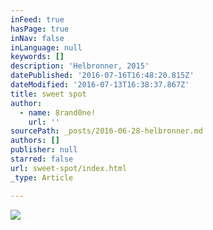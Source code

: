 ```yaml
---
inFeed: true
hasPage: true
inNav: false
inLanguage: null
keywords: []
description: 'Helbronner, 2015'
datePublished: '2016-07-16T16:48:20.815Z'
dateModified: '2016-07-13T16:38:37.867Z'
title: sweet spot
author:
  - name: 8rand0ne!
    url: ''
sourcePath: _posts/2016-06-28-helbronner.md
authors: []
publisher: null
starred: false
url: sweet-spot/index.html
_type: Article

---
```

![](https://imgflo.herokuapp.com/graph/vahj1ThiexotieMo/15b7c68d7af601bba84b5546f2847312/croprotate.jpg?cropheight=1905&cropwidth=3236&degrees=0&input=https%3A%2F%2Fthe-grid-user-content.s3-us-west-2.amazonaws.com%2F82657dd4-92bd-430f-8c24-59a4fbabfd7c.jpg&x=0&y=0)